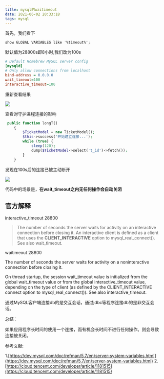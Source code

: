 ```yaml
---
title: mysql的waitimeout
date: 2021-06-02 20:33:18
tags: mysql
---
```



首先，我们看下
```shell
show GLOBAL VARIABLES like '%timeout%';
```
默认值为28800s即8小时,我们改为100s

```ini
# Default Homebrew MySQL server config
[mysqld]
# Only allow connections from localhost
bind-address = 0.0.0.0
wait_timeout=100
interactive_timeout=100
```
重新查看结果

![](https://vison-blog.oss-cn-beijing.aliyuncs.com/20210603144255.png)

查看对守护进程连接的影响

```php
 public function longT()
    {
        $TicketModel = new TicketModel();
        $this->success('开始建立连接...');
        while (true) {
            sleep(120);
            dump($TicketModel->select('t_id')->fetch());
        }
    }
```

发现在100s后的连接已被主动断开

![](https://vison-blog.oss-cn-beijing.aliyuncs.com/20210603144315.png)

代码中的场景是，**在wait_timeout之内无任何操作会自动关闭**




## 官方解释

interactive_timeout 28800

>The number of seconds the server waits for activity on an interactive connection before closing it. An interactive client is defined as a client that uses the **CLIENT_INTERACTIVE** option to mysql_real_connect(). See also wait_timeout.


waitimeout 28800

The number of seconds the server waits for activity on a noninteractive connection before closing it.



On thread startup, the session wait_timeout value is initialized from the global wait_timeout value or from the global interactive_timeout value, depending on the type of client (as defined by the CLIENT_INTERACTIVE connect option to mysql_real_connect()). See also interactive_timeout.



通过MySQL客户端连接db的是交互会话，通过jdbc等程序连接db的是非交互会话。 


总结：

如果应用程序长时间的使用一个连接，而有机会长时间不进行任何操作。则会导致连接被关闭。


参考文献:

1.[https://dev.mysql.com/doc/refman/5.7/en/server-system-variables.html](https://dev.mysql.com/doc/refman/5.7/en/server-system-variables.html)
2.[https://cloud.tencent.com/developer/article/1181515](https://cloud.tencent.com/developer/article/1181515)


